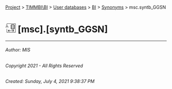 #### 

[Project](../../../../index.md) > [TIMMBI\\BI](../../../index.md) > [User databases](../../index.md) > [BI](../index.md) > [Synonyms](Synonyms.md) > msc.syntb_GGSN

# ![Synonyms](../../../../Images/Synonym32.png) [msc].[syntb_GGSN]

---

###### Author:  MIS

###### Copyright 2021 - All Rights Reserved

###### Created: Sunday, July 4, 2021 9:38:37 PM

